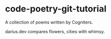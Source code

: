 # code-poetry-git-tutorial
A collection of poems written by Cogniters.

darius.dev compares flowers, cities with whimsy.
